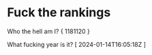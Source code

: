 # Fuck the rankings

Who the hell am I?
{ 1181120 }

What fucking year is it?
[ 2024-01-14T16:05:18Z ]
